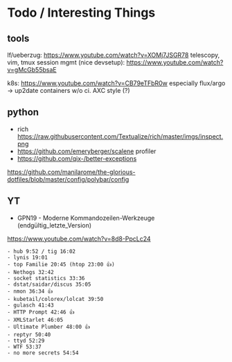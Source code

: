 # Todo / Interesting Things


## tools
lf/ueberzug: https://www.youtube.com/watch?v=XOMj7JSGR78
telescopy, vim, tmux session mgmt (nice devsetup): https://www.youtube.com/watch?v=gMcGb55bsaE

k8s:
https://www.youtube.com/watch?v=CB79eTFbR0w
especially flux/argo -> up2date containers w/o ci. AXC style (?)

## python

- rich https://raw.githubusercontent.com/Textualize/rich/master/imgs/inspect.png
- https://github.com/emeryberger/scalene profiler
- https://github.com/qix-/better-exceptions


https://github.com/manilarome/the-glorious-dotfiles/blob/master/config/polybar/config

## YT

- GPN19 - Moderne Kommandozeilen-Werkzeuge (endgültig_letzte_Version)

 https://www.youtube.com/watch?v=8d8-PpcLc24

    - hub 9:52 / tig 16:02
    - lynis 19:01
    - top Familie 20:45 (htop 23:00 👍) 
    - Nethogs 32:42
    - socket statistics 33:36
    - dstat/saidar/discus 35:05
    - nmon 36:34 👍
    - kubetail/colorex/lolcat 39:50
    - gulasch 41:43
    - HTTP Prompt 42:46 👍
    - XMLStarlet 46:05
    - Ultimate Plumber 48:00 👍
    - reptyr 50:40 
    - ttyd 52:29 
    - WTF 53:37
    - no more secrets 54:54





